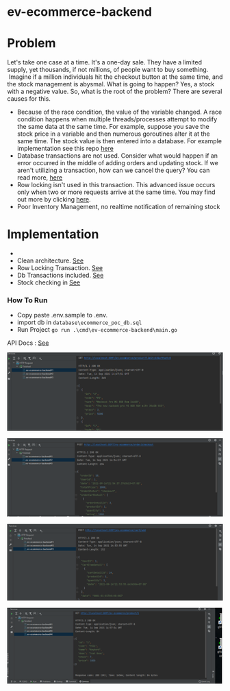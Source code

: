 # ev-ecommerce-backend

# Problem
Let's take one case at a time. It's a one-day sale. They have a limited supply, yet thousands, if not millions, of people want to buy something.  Imagine if a million individuals hit the checkout button at the same time, and the stock management is abysmal. What is going to happen? Yes, a stock with a negative value. So, what is the root of the problem? There are several causes for this.

- Because of the race condition, the value of the variable changed. A race condition happens when multiple threads/processes attempt to modify the same data at the same time. For example, suppose you save the stock price in a variable and then numerous goroutines alter it at the same time. The stock value is then entered into a database. For example implementation see this repo [here](https://github.com/dedensmkn4/utama-real-estate)
- Database transactions are not used. Consider what would happen if an error occurred in the middle of adding orders and updating stock. If we aren't utilizing a transaction, how can we cancel the query? You can read more, [here](https://www.postgresql.org/docs/9.1/explicit-locking.html)
- Row locking isn't used in this transaction. This advanced issue occurs only when two or more requests arrive at the same time. You may find out more by clicking [here](https://www.postgresql.org/docs/9.1/explicit-locking.html).
- Poor Inventory Management, no realtime notification of remaining stock

# Implementation
- 
- Clean architecture. [See](https://github.com/golang-standards/project-layout)
- Row Locking Transaction. [See](./internal/app/adapter/postgresrepository/product.go)
- Db Transactions included. [See](./internal/app/domain/usecase/order_cart.go)
- Stock checking in [See](./assets/img_4.png)

### How To Run
- Copy paste .env.sample to .env. 
- import db in `database\ecommerce_poc_db.sql`
- Run Project `go run .\cmd\ev-ecommerce-backend\main.go`



API Docs : [See](./api/rest-client/ev-ecommerce-backend.http)

![api-schema1](./assets/img.png)

![api-schema2](./assets/img_1.png)

![api-schema3](./assets/img_2.png)

![api-schema4](./assets/img_3.png)